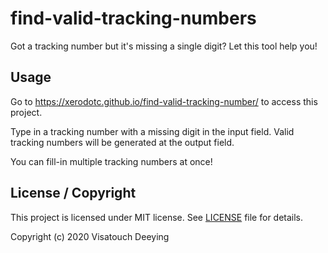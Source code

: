 # find-valid-tracking-numbers
Got a tracking number but it's missing a single digit? Let this tool help you!

## Usage
Go to https://xerodotc.github.io/find-valid-tracking-number/ to access this project.

Type in a tracking number with a missing digit in the input field.
Valid tracking numbers will be generated at the output field.

You can fill-in multiple tracking numbers at once!

## License / Copyright
This project is licensed under MIT license.
See [LICENSE](LICENSE) file for details.

Copyright (c) 2020 Visatouch Deeying
